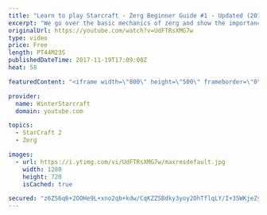 ```yaml
---
title: "Learn to play Starcraft - Zerg Beginner Guide #1 - Updated (2017)"
excerpt: "We go over the basic mechanics of zerg and show the importance of understanding at least some of what your opponent is doing.  This guide is meant for players with an understanding of the objectives of starcraft but without any strong direction or gameplan, especially for each specific race! -- Watch"
originalUrl: https://youtube.com/watch?v=UdFTRsXMG7w
type: video
price: Free
length: PT44M23S
publishedDateTime: 2017-11-19T17:09:08Z
heat: 58

featuredContent: "<iframe width=\"800\" height=\"500\" frameborder=\"0\" src=\"https://www.youtube.com/embed/UdFTRsXMG7w\" allow=\"accelerometer; autoplay; encrypted-media; gyroscope; picture-in-picture\" allowfullscreen></iframe>"

provider:
  name: WinterStarcraft
  domain: youtube.com

topics:
  - StarCraft 2
  - Zerg

images:
  - url: https://i.ytimg.com/vi/UdFTRsXMG7w/maxresdefault.jpg
    width: 1280
    height: 720
    isCached: true

secured: "z6ZS6q6+2OOHe9L+xno2qb+kdw/CqKZZSBdky3yoy2OhTflqLY/I+35WKjeZyiGTUZABHewHWmmeLeG3vPxE2GQ2oYGbYrwBA3oHkmz4KrJbgzqNdRT/CEaxJyRAIsEdYI5a6GJ5b+LsHUXpTO15NUHiSq1aNkWRyublGUEykKufRK88oahRAalkGylm5yMiWg8nIZnFFYXEt/XH+5t1zgEERASXCb9oypX3GGQOCjbYClx9fn7/lWyI1SUw/SC20GvMnMnrUBPoYr4W0hBq1trjgqdlMuIsdwtV1MdcI2oMlZsgArqzU6bBOmV/6zo+Ujrfo1dH0fNN13cFZzbUWo7Ze4rsbLMtN2DQVYio6qQEdI30nPPtIJNTpaSnOYHauWYncNSuIzYaljFCzdjIEB/9TN09SY8PqSllcxcMJZ6bt9tX6QUNMxOnywB741HK;tgz7N4ssMFl6F1rNuVzw8Q=="
---
```


